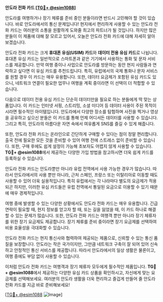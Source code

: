 **안도라 전화 카드 [[TG💪+ @esim1088](https://t.me/s/esim1088)]**

안도라를 여행하거나 장기 체류를 준비 중인 분들이라면 반드시 고민해야 할 것이 있습니다. 바로 안도라에서의 통신 문제입니다! 현지에서 편리하게 사용할 수 있는 안도라 전화 카드는 여러분의 소통을 원활하게 도와줄 최고의 파트너가 될 것입니다. 하지만 많은 분들이 이 제품에 대해 잘 모르고 있어서, 오늘은 안도라 전화 카드에 대해 자세히 알아보겠습니다.

안도라 전화 카드는 크게 **휴대폰 유심(USIM) 카드**와 **데이터 전용 유심 카드**로 나뉩니다. 휴대폰 유심 카드는 일반적으로 스마트폰과 같은 기기에서 사용하는 통화 및 문자 서비스를 제공합니다. 만약 여행 중이나 사업으로 안도라를 방문하는 동안 현지 사람들과 연락하고 싶다면 이 유심 카드를 추천드립니다. 특히, 유럽에서의 국제 통화나 문자 서비스를 원할 경우 이 카드는 매우 유용합니다. 또한, 데이터 요금제가 포함된 유심 카드도 있으니, 네트워크 연결이 필요한 업무나 여행을 계획 중이라면 이 선택이 더 적합할 수 있습니다.

다음으로 데이터 전용 유심 카드는 단순히 데이터만을 필요로 하는 분들에게 딱 맞는 상품입니다. 이 카드는 인터넷 서핑, 스트리밍, 소셜 미디어 등 데이터 사용이 주된 목적이시라면 필수적인 아이템입니다. 안도라에서 다양한 장소를 탐험하며 사진을 찍거나 영상을 공유하고 싶으신 분들은 이 카드를 통해 언제 어디서든 데이터를 사용할 수 있습니다. 그리고 특히, 안도라의 아름다운 자연 속에서 여유롭게 SNS를 즐길 수 있게 해줍니다.

또한, 안도라 전화 카드는 온라인으로 간단하게 구매할 수 있다는 점이 정말 편리합니다. 출국 전에 필요한 모든 것을 준비할 수 있어 여행 전에 스트레스 없이 준비할 수 있습니다. 또한, 구매 후에도 쉽게 설정이 가능해 초보자도 어렵지 않게 사용할 수 있습니다. **TG💪+ @esim1088**에서 제공하는 다양한 가입 방법을 참고하시면 더욱 쉽게 카드를 등록하실 수 있습니다.

안도라 전화 카드는 안도라뿐만 아니라 유럽 전역에서 사용 가능한 경우가 많습니다. 따라서 안도라에서의 사용 뿐만 아니라, 근처 스페인, 프랑스 또는 이탈리아로 이동할 때도 사용할 수 있어 더욱 실용적입니다. 특히 유럽에서는 각 나라마다 별도의 요금제가 적용되곤 하지만, 이러한 유심 카드들은 유럽 전역에서 통일된 요금으로 이용할 수 있기 때문에 매우 경제적입니다.

여행 중에 발생할 수 있는 다양한 상황에서도 안도라 전화 카드는 매우 유용합니다. 긴급 연락이 필요할 때, 현지 정보를 얻고자 할 때, 또는 길을 잃었을 때, 이 카드 하나로 해결할 수 있는 문제가 많습니다. 또한, 안도라 전화 카드는 여행객 뿐만 아니라 장기 체류자를 위한 장기 요금제도 제공합니다. 장기 체류를 준비 중이라면 장기 요금제를 선택하여 비용 효율성을 극대화할 수 있습니다.

안도라 전화 카드는 현지 통신사와 협력하여 제공되는 제품으로, 신뢰할 수 있는 통신 품질을 보장합니다. 안도라는 작은 국가이지만, 그만큼 네트워크 구축이 잘 되어 있어 신속하고 안정적인 통신 서비스를 제공합니다. 따라서 안도라에서의 일상 생활은 물론이고, 여행 중에도 부담 없이 사용할 수 있습니다.

이처럼 안도라 전화 카드는 여행객과 장기 체류자 모두에게 필수적인 제품입니다. **TG💪+ @esim1088**에서 제공하는 다양한 유심 카드 상품을 확인하시고, 자신에게 맞는 요금제를 선택해보세요. 여러분의 안도라 생활을 더욱 편리하고 즐겁게 만들어 줄 안도라 전화 카드를 지금 바로 준비해보세요!

[[TG💪+ @esim1088](https://t.me/s/esim1088) ![Image](https://i.postimg.cc/Y0z9fWf4/image.png)]